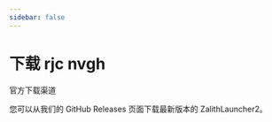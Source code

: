 ```yaml
---
sidebar: false
---
```


# 下载 rjc nvgh
官方下载渠道

您可以从我们的 GitHub Releases 页面下载最新版本的 ZalithLauncher2。

<DownloadZL2/>

